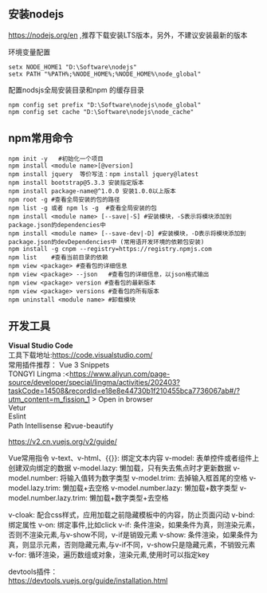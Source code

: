 ## 安装nodejs
<https://nodejs.org/en> ,推荐下载安装LTS版本，另外，不建议安装最新的版本


环境变量配置  
```
setx NODE_HOME1 "D:\Software\nodejs"
setx PATH "%PATH%;%NODE_HOME%;%NODE_HOME%\node_global"
```

配置nodsjs全局安装目录和npm 的缓存目录
```
npm config set prefix "D:\Software\nodejs\node_global"
npm config set cache "D:\Software\nodejs\node_cache"
```

## npm常用命令

```
npm init -y   #初始化一个项目
npm install <module name>[@version]
npm install jquery  等价写法：npm install jquery@latest 
npm install bootstrap@5.3.3 安装指定版本
npm install package-name@^1.0.0 安装1.0.0以上版本
npm root -g #查看全局安装的包的路径
npm list -g 或者 npm ls -g  #查看全局安装的包
npm install <module name> [--save|-S] #安装模块，-S表示将模块添加到package.json的dependencies中
npm install <module name> [--save-dev|-D] #安装模块，-D表示将模块添加到package.json的devDependencies中 (常用语开发环境的依赖包安装)
npm install -g cnpm --registry=https://registry.npmjs.com 
npm list    #查看当前目录的依赖
npm view <package> #查看包的详细信息 
npm view <package> --json   #查看包的详细信息，以json格式输出
npm view <package> version #查看包的最新版本
npm view <package> versions #查看包的所有版本
npm uninstall <module name> #卸载模块
```


## 开发工具
**Visual Studio Code**   
工具下载地址:<https://code.visualstudio.com/>  
常用插件推荐：
Vue 3 Snippets  
TONGYI Lingma :<https://www.aliyun.com/page-source/developer/special/lingma/activities/202403?taskCode=14508&recordId=e18e8e44730b1f210455bca7736067ab#/?utm_content=m_fission_1 >
Open in browser  
Vetur  
Eslint  
Path Intellisense  和vue-beautify  


https://v2.cn.vuejs.org/v2/guide/


Vue常用指令
v-text、v-html、{{}}: 绑定文本内容
v-model: 表单控件或者组件上创建双向绑定的数据
v-model.lazy: 懒加载，只有失去焦点时才更新数据
v-model.number: 将输入值转为数字类型
v-model.trim: 去掉输入框首尾的空格
v-model.lazy.trim: 懒加载+去空格
v-model.number.lazy: 懒加载+数字类型
v-model.number.lazy.trim: 懒加载+数字类型+去空格

v-cloak: 配合css样式，应用加载之前隐藏模板中的内容，防止页面闪动
v-bind: 绑定属性
v-on: 绑定事件,比如click
v-if: 条件渲染，如果条件为真，则渲染元素，否则不渲染元素,与v-show不同，v-if是销毁元素
v-show: 条件渲染，如果条件为真，则显示元素，否则隐藏元素,与v-if不同，v-show只是隐藏元素，不销毁元素
v-for: 循环渲染，遍历数组或对象，渲染元素,使用时可以指定key


devtools插件：  
https://devtools.vuejs.org/guide/installation.html